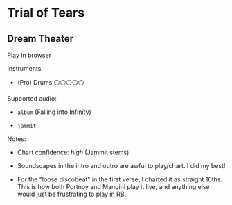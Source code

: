# Trial of Tears

## Dream Theater


[Play in browser](http://pages.cs.wisc.edu/~tolly/customs/?title=trial-of-tears&artist=dream-theater)

Instruments:

  * (Pro) Drums ⚪️⚪️⚪️⚪️⚪️

Supported audio:

  * `album` (Falling into Infinity)

  * `jammit`

Notes:

  * Chart confidence: *high* (Jammit stems).

  * Soundscapes in the intro and outro are awful to play/chart. I did my best!

  * For the "loose discobeat" in the first verse, I charted it as straight 16ths. This is how both Portnoy and Mangini play it live, and anything else would just be frustrating to play in RB.

